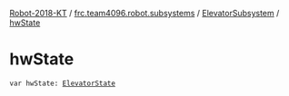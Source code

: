 [Robot-2018-KT](../../index.md) / [frc.team4096.robot.subsystems](../index.md) / [ElevatorSubsystem](index.md) / [hwState](./hw-state.md)

# hwState

`var hwState: `[`ElevatorState`](-elevator-state/index.md)